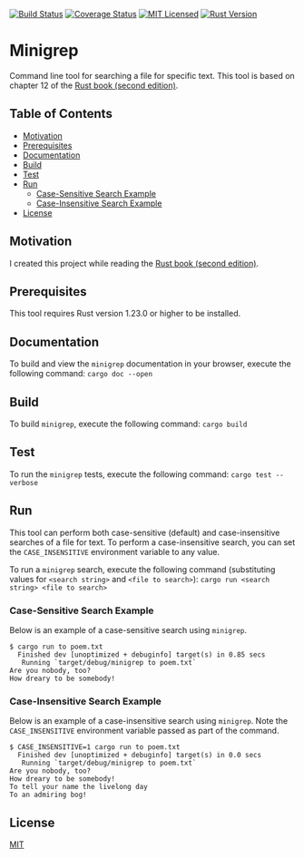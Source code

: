 [![Build Status](https://travis-ci.org/jeremy-miller/minigrep.svg?branch=master)](https://travis-ci.org/jeremy-miller/minigrep)
[![Coverage Status](https://coveralls.io/repos/github/jeremy-miller/minigrep/badge.svg?branch=master)](https://coveralls.io/github/jeremy-miller/minigrep?branch=master)
[![MIT Licensed](https://img.shields.io/badge/license-MIT-blue.svg)](https://github.com/jeremy-miller/minigrep/blob/master/LICENSE)
[![Rust Version](https://img.shields.io/badge/Rust-1.23.0-blue.svg)]()

# Minigrep
Command line tool for searching a file for specific text.
This tool is based on chapter 12 of the
[Rust book (second edition)](https://doc.rust-lang.org/book/second-edition/ch12-00-an-io-project.html).

## Table of Contents
- [Motivation](#motivation)
- [Prerequisites](#prerequisites)
- [Documentation](#documentation)
- [Build](#build)
- [Test](#test)
- [Run](#run)
    - [Case-Sensitive Search Example](#case-sensitive-search-example)
    - [Case-Insensitive Search Example](#case-insensitive-search-example)
- [License](#license)

## Motivation
I created this project while reading the [Rust book (second edition)](https://doc.rust-lang.org/book/second-edition/).

## Prerequisites
This tool requires Rust version 1.23.0 or higher to be installed.

## Documentation
To build and view the `minigrep` documentation in your browser, execute the following command:
```cargo doc --open```

## Build
To build `minigrep`, execute the following command:
```cargo build```

## Test
To run the `minigrep` tests, execute the following command:
```cargo test --verbose```

## Run
This tool can perform both case-sensitive (default) and case-insensitive searches of a file for text.
To perform a case-insensitive search, you can set the `CASE_INSENSITIVE` environment variable to any value.

To run a `minigrep` search, execute the following command (substituting values for `<search string>` and `<file to search>`):
```cargo run <search string> <file to search>```

### Case-Sensitive Search Example
Below is an example of a case-sensitive search using `minigrep`.
```
$ cargo run to poem.txt
  Finished dev [unoptimized + debuginfo] target(s) in 0.85 secs
   Running `target/debug/minigrep to poem.txt`
Are you nobody, too?
How dreary to be somebody!
```

### Case-Insensitive Search Example
Below is an example of a case-insensitive search using `minigrep`.
Note the `CASE_INSENSITIVE` environment variable passed as part of the command.
```
$ CASE_INSENSITIVE=1 cargo run to poem.txt 
  Finished dev [unoptimized + debuginfo] target(s) in 0.0 secs
   Running `target/debug/minigrep to poem.txt`
Are you nobody, too?
How dreary to be somebody!
To tell your name the livelong day
To an admiring bog!
```

## License
[MIT](https://github.com/jeremy-miller/minigrep/blob/master/LICENSE)
